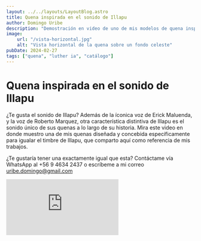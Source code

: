 ```yaml
---
layout: ../../layouts/LayoutBlog.astro
title: Quena inspirada en el sonido de Illapu
author: Domingo Uribe
description: "Demostración en video de uno de mis modelos de quena inspirada en el sonido clásico de Illapu."
image: 
    url: "/vista-horizontal.jpg"
    alt: "Vista horizontal de la quena sobre un fondo celeste"
pubDate: 2024-02-27
tags: ["quena", "luther ia", "catálogo"]
---
```


# Quena inspirada en el sonido de Illapu

¿Te gusta el sonido de Illapu? Además de la íconica voz de Erick Maluenda, y la voz de Roberto Marquez, otra característica distintiva de Illapu es el sonido único de sus quenas a lo largo de su historia. Mira este video en donde muestro una de mis quenas diseñada y concebida específicamente para igualar el timbre de Illapu, que comparto aquí como referencia de mis trabajos. 

¿Te gustaría tener una exactamente igual que esta? Contáctame vía WhatsApp al +56 9 4634 2437 o escríbeme a mi correo uribe.domingo@gmail.com

<iframe src="https://www.youtube.com/embed/Xt1PceN4utQ?si=pVbPsc5YlPA6olik" title="YouTube video player" frameborder="0" allow="accelerometer; autoplay; clipboard-write; encrypted-media; gyroscope; picture-in-picture; web-share" allowfullscreen></iframe>